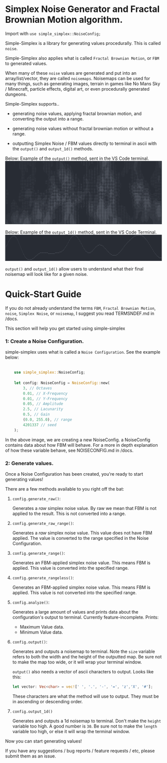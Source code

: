 # Simplex Noise Generator and Fractal Brownian Motion algorithm. 

Import with `use simple_simplex::NoiseConfig;`

Simple-Simplex is a library for generating values procedurally.  This is called `noise`.

Simple-Simplex also applies what is called `Fractal Brownian Motion`, or `FBM` to generated values. 

When many of these `noise` values are generated and put into an array/list/vector, they are called `noisemaps`. Noisemaps can be used for many things,
such as generating images, terrain in games like No Mans Sky / Minecraft, particle effects, digital art, or even procedurally generated dungeons. 

Simple-Simplex supports..

- generating noise values, applying fractal brownian motion, and converting the output into a range. 

- generating noise values without fractal brownian motion or without a range. 

- outputting Simplex Noise / FBM values directly to terminal in ascii with the `output()` and `output_1d()` methods. 

Below: Example of the `output()` method, sent in the VS Code terminal. 
![An example of output().](/images/sadtkj.png "Output Example")

Below: Example of the `output_1d()` method, sent in the VS Code Terminal. 
![An example of output_1d().](/images/thingafication.png "Output_1d Example")

`output()` and `output_1d()` allow users to understand what their final noisemap will look like for a given noise. 

# Quick-Start Guide

If you do not already understand the terms `FBM`, `Fractal Brownian Motion`, `noise`, `Simplex Noise`, or `noisemap`, I suggest you read
TERMSNDEF.md in /docs. 

This section will help you get started using simple-simplex

### 1: Create a Noise Configuration. 

simple-simplex uses what is called a `Noise Configuration`. See the example below: 

```rs

    use simple_simplex::NoiseConfig;

    let config: NoiseConfig = NoiseConfig::new(
        3, // Octaves
        0.01, // X-Frequency
        0.01, // Y-Frequency
        0.05, // Amplitude
        2.5, // Lacunarity
        0.5, // Gain
        (0.0, 255.0), // range
        4201337 // seed
    );
```

In the above image, we are creating a new NoiseConfig.  a NoiseConfig contains data about how FBM will behave. 
For a more in depth explanation of how these variable behave, see NOISECONFIG.md in /docs. 

### 2: Generate values. 

Once a Noise Configuration has been created, you're ready to start generating values!

There are a few methods available to you right off the bat:

1. `config.generate_raw()`:

    Generates a *raw* simplex noise value. By raw we mean that FBM is not applied to the result. This is not converted into a range. 

2. `config.generate_raw_range()`:

    Generates a *raw* simplex noise value. This value does not have FBM applied. The value is converted to the range specified in the Noise Configuration. 

3. `config.generate_range()`:

    Generates an FBM-applied simplex noise value.  This means FBM is applied. This value is converted into the specified range. 

4. `config.generate_rangeless()`:

    Generates an FBM-applied simplex noise value. This means FBM is applied. This value is not converted into the specified range. 

5. `config.analyze()`:

    Generates a large amount of values and prints data about the configuration's output to terminal.  Currently feature-incomplete. 
    Prints:
    - Maximum Value data. 
    - Minimum Value data. 

6. `config.output()`:

    Generates and outputs a noisemap to terminal.  Note the `size` variable refers to both the width and the height of the outputted map. Be sure not to make the map
    too wide, or it will wrap your terminal window. 

    `output()` also needs a vector of ascii characters to output. Looks like this: 
    ```rs
    let vector: Vec<char> = vec![' ', '.', '-', '=', 'z','X', '#'];
    ```

    These characters are what the method will use to output. They must be in ascending or descending order.  

7. `config.output_1d()` 

    Generates and outputs a 1d noisemap to terminal.  Don't make the `height` variable too high. A good number is `30`. Be sure not to make the `length` variable too high, or else it will wrap the terminal window. 

Now you can start generating values! 

If you have any suggestions / bug reports / feature requests / etc, please submit them as an issue. 

    




